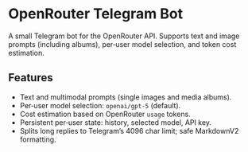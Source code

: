 # OpenRouter Telegram Bot

A small Telegram bot for the OpenRouter API. Supports text and image prompts (including albums), per‑user model selection, and token cost estimation.

## Features
- Text and multimodal prompts (single images and media albums).
- Per‑user model selection: `openai/gpt-5` (default).
- Cost estimation based on OpenRouter `usage` tokens.
- Persistent per‑user state: history, selected model, API key.
- Splits long replies to Telegram’s 4096 char limit; safe MarkdownV2 formatting.

